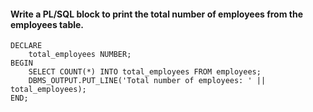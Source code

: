 #### Write a PL/SQL block to print the total number of employees from the employees table.

```plsql
DECLARE
    total_employees NUMBER;
BEGIN
    SELECT COUNT(*) INTO total_employees FROM employees;
    DBMS_OUTPUT.PUT_LINE('Total number of employees: ' || total_employees);
END;
```